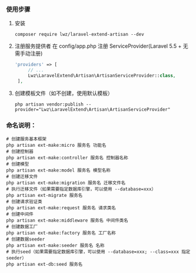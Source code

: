 ### 使用步骤
1. 安装
   ```shell
   composer require lwz/laravel-extend-artisan --dev
   ```
2. 注册服务提供者 在 config/app.php 注册 ServiceProvider(Laravel 5.5 + 无需手动注册)
   ```php
   'providers' => [
        // ...
        Lwz\LaravelExtend\Artisan\ArtisanServiceProvider::class,
    ],
   ```

3. 创建模板文件（如不创建，使用默认模板）

   ```shell
   php artisan vendor:publish --provider="Lwz\LaravelExtend\Artisan\ArtisanServiceProvider"
   ```

### 命名说明：

```shell
# 创建服务基本框架
php artisan ext-make:micro 服务名 功能名 
# 创建控制器
php artisan ext-make:controller 服务名 控制器名称
# 创建模型
php artisan ext-make:model 服务名 模型名称
# 创建迁移文件
php artisan ext-make:migration 服务名 迁移文件名
# 执行迁移文件（如果需要指定数据库引擎，可以使用 --database=xxx）
php artisan ext-migrate 服务名
# 创建请求验证类
php artisan ext-make:request 服务名 请求类名
# 创建中间件
php artisan ext-make:middleware 服务名 中间件类名
# 创建数据工厂
php artisan ext-make:factory 服务名 工厂名称
# 创建数据seeder
php artisan ext-make:seeder 服务名 名称
# 执行seed（如果需要指定数据库引擎，可以使用 --database=xxx; --class=xxx 指定seeder）
php artisan ext-db:seed 服务名
```

